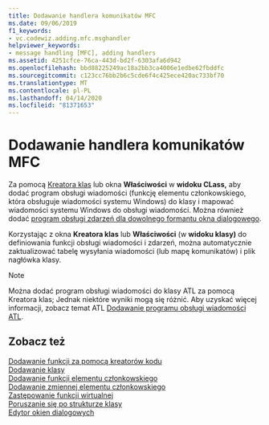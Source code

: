 ```yaml
---
title: Dodawanie handlera komunikatów MFC
ms.date: 09/06/2019
f1_keywords:
- vc.codewiz.adding.mfc.msghandler
helpviewer_keywords:
- message handling [MFC], adding handlers
ms.assetid: 4251cfce-76ca-443d-bd2f-6303afa6d942
ms.openlocfilehash: bbd88225249ac18a2bb3ca4006e1edbe62fbddfc
ms.sourcegitcommit: c123cc76bb2b6c5cde6f4c425ece420ac733bf70
ms.translationtype: MT
ms.contentlocale: pl-PL
ms.lasthandoff: 04/14/2020
ms.locfileid: "81371653"
---
```

# <a name="adding-an-mfc-message-handler"></a>Dodawanie handlera komunikatów MFC

Za pomocą [Kreatora klas](mfc-class-wizard.md) lub okna **Właściwości** w **widoku CLass,** aby dodać program obsługi wiadomości (funkcję elementu członkowskiego, która obsługuje wiadomości systemu Windows) do klasy i mapować wiadomości systemu Windows do obsługi wiadomości. Można również dodać [program obsługi zdarzeń dla dowolnego formantu okna dialogowego](../../windows/adding-event-handlers-for-dialog-box-controls.md).

Korzystając z okna **Kreatora klas** lub **Właściwości** (w **widoku klasy)** do definiowania funkcji obsługi wiadomości i zdarzeń, można automatycznie zaktualizować tabelę wysyłania wiadomości (lub mapę komunikatów) i plik nagłówka klasy.

> [!NOTE]
> Można dodać program obsługi wiadomości do klasy ATL za pomocą Kreatora klas; Jednak niektóre wyniki mogą się różnić. Aby uzyskać więcej informacji, zobacz temat ATL [Dodawanie programu obsługi wiadomości ATL](../../atl/adding-an-atl-message-handler.md).

## <a name="see-also"></a>Zobacz też

[Dodawanie funkcji za pomocą kreatorów kodu](../../ide/adding-functionality-with-code-wizards-cpp.md)<br/>
[Dodawanie klasy](../../ide/adding-a-class-visual-cpp.md)<br/>
[Dodawanie funkcji elementu członkowskiego](../../ide/adding-a-member-function-visual-cpp.md)<br/>
[Dodawanie zmiennej elementu członkowskiego](../../ide/adding-a-member-variable-visual-cpp.md)<br/>
[Zastępowanie funkcji wirtualnej](../../ide/overriding-a-virtual-function-visual-cpp.md)<br/>
[Poruszanie się po strukturze klasy](../../ide/navigate-code-cpp.md)<br/>
[Edytor okien dialogowych](../../windows/dialog-editor.md)
